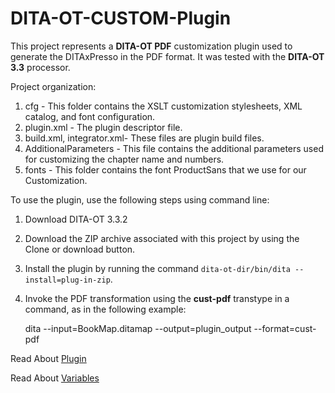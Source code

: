 # DITA-OT-CUSTOM-Plugin

This project represents a **DITA-OT PDF** customization plugin used to generate the DITAxPresso in the PDF format. It was tested with the **DITA-OT 3.3** processor.

Project organization:

1. cfg - This folder contains the XSLT customization stylesheets, XML catalog, and font configuration.
2. plugin.xml - The plugin descriptor file.
3. build.xml, integrator.xml- These files are plugin build files.
4. AdditionalParameters - This file contains the additional parameters used for customizing the chapter name and numbers.
5. fonts - This folder contains the font ProductSans that we use for our Customization.

To use the plugin, use the following steps using command line:
1. Download DITA-OT 3.3.2
2. Download the ZIP archive associated with this project by using the Clone or download button.
3. Install the plugin by running the command ``dita-ot-dir/bin/dita --install=plug-in-zip``.
4. Invoke the PDF transformation using the **cust-pdf** transtype in a command, as in the following example:

    dita --input=BookMap.ditamap --output=plugin_output --format=cust-pdf


Read About [Plugin](https://github.com/PriticaAruldas/DITA-OT-CUSTOM-Plugin/blob/master/About_Plugin.md)

Read About [Variables](https://github.com/PriticaAruldas/DITA-OT-CUSTOM-Plugin/blob/master/Variables.md)
